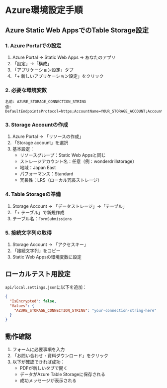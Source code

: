 # Azure環境設定手順

## Azure Static Web AppsでのTable Storage設定

### 1. Azure Portalでの設定
1. Azure Portal → Static Web Apps → あなたのアプリ
2. 「設定」→「構成」
3. 「アプリケーション設定」タブ
4. 「+ 新しいアプリケーション設定」をクリック

### 2. 必要な環境変数
```
名前: AZURE_STORAGE_CONNECTION_STRING
値: DefaultEndpointsProtocol=https;AccountName=YOUR_STORAGE_ACCOUNT;AccountKey=YOUR_KEY;EndpointSuffix=core.windows.net
```

### 3. Storage Accountの作成
1. Azure Portal → 「リソースの作成」
2. 「Storage account」を選択
3. 基本設定：
   - リソースグループ：Static Web Appsと同じ
   - ストレージアカウント名：任意（例：wonderdrillstorage）
   - 地域：Japan East
   - パフォーマンス：Standard
   - 冗長性：LRS（ローカル冗長ストレージ）

### 4. Table Storageの準備
1. Storage Account → 「データストレージ」→「テーブル」
2. 「+ テーブル」で新規作成
3. テーブル名：`FormSubmissions`

### 5. 接続文字列の取得
1. Storage Account → 「アクセスキー」
2. 「接続文字列」をコピー
3. Static Web Appsの環境変数に設定

## ローカルテスト用設定
`api/local.settings.json`に以下を追加：
```json
{
  "IsEncrypted": false,
  "Values": {
    "AZURE_STORAGE_CONNECTION_STRING": "your-connection-string-here"
  }
}
```

## 動作確認
1. フォームに必要事項を入力
2. 「お問い合わせ・資料ダウンロード」をクリック
3. 以下が確認できれば成功：
   - PDFが新しいタブで開く
   - データがAzure Table Storageに保存される
   - 成功メッセージが表示される